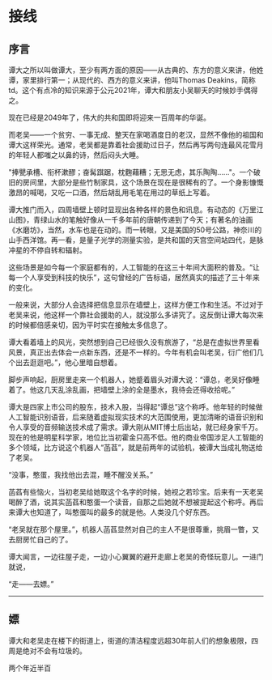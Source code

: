 # 接线

## 序言

谭大之所以叫做谭大，至少有两方面的原因——从古典的、东方的意义来讲，他姓谭，家里排行第一；从现代的、西方的意义来讲，他叫Thomas Deakins，简称td。这个有点冷的知识来源于公元2021年，谭大和朋友小吴聊天的时候妙手偶得之。

现在已经是2049年了，伟大的共和国即将迎来一百周年的华诞。

而老吴——一个贫穷、一事无成、整天在家喝酒度日的老汉，显然不像他的祖国和谭大这样荣光。通常，老吴都是靠着社会援助过日子，然后再写两句连最风花雪月的年轻人都嗤之以鼻的诗，然后闷头大睡。

"捧甖承槽、衔杯漱醪；奋髯踑踞，枕麴藉糟；无思无虑，其乐陶陶……"。一个破旧的房间里，大部分是些竹制家具，这个场景在现在是很稀有的了。一个身影慷慨激昂的喊喝，又吃一口酒，然后胡乱用毛笔在用过的草纸上写着。

谭大推门而入，四周墙壁上顿时显现出各种各样的景色和讯息。有动态的《万里江山图》，青绿山水的笔触好像从一千多年前的唐朝传递到了今天；有著名的油画《水磨坊》，当然，水车也是在动的。而一转眼，又是美国的50号公路，神奈川的山手西洋馆。再一看，是量子光学的测量实验，是共和国的天宫空间站四代，是脉冲星的不停自转和辐射。

这些场景是如今每一个家庭都有的，人工智能的在这三十年间大面积的普及。“让每一个人享受到科技的快乐”，这句曾经的广告标语，居然真实的描述了三十年来的变化。

一般来说，大部分人会选择把信息显示在墙壁上，这样方便工作和生活。不过对于老吴来说，他这样一个靠社会援助的人，就没那么多讲究了。这反倒让谭大每次来的时候都倍感亲切，因为平时实在接触太多信息了。

谭大看着墙上的风光，突然想到自己已经很久没有旅游了，“总是在虚拟世界里看风景，真正出去体会一点新东西，还是不一样的。今年有机会叫老吴，衍广他们几个出去逛逛吧。”，他心里暗自想着。

脚步声响起，厨房里走来一个机器人，她蹙着眉头对谭大说：“谭总，老吴好像睡着了。他这几天乱涂乱画，把墙壁上涂的全是墨水，我待会还得收拾呢。”

谭大是四家上市公司的股东，技术入股，当得起“谭总”这个称呼。他年轻的时候做人工智能识别语音，后来随着虚拟现实技术的大范围使用，更加清晰的语音识别和令人享受的音频输送技术成了需求。谭大刚从MIT博士后出站，就已经身家千万。现在的他是明星科学家，地位比当初霍金只高不低。他的商业帝国涉足人工智能的多个领域，比方说这个机器人“菡萏”，就是前两年的试验机，被谭大当成礼物送给了老吴。

“没事，憨蛋，我找他出去混，睡不醒没关系。”

菡萏有些恼火，当初老吴给她取这个名字的时候，她视之若珍宝。后来有一天老吴喝醉了酒，说其实菡萏和憨蛋一个读音，自那之后她就不想被提起这个称呼。再后来谭大也知道了，叫憨蛋叫的最多的就是他。人类没几个好东西。

“老吴就在那个屋里。”，机器人菡萏显然对自己的主人不是很尊重，挑眉一瞥，又去厨房忙自己的了。

谭大闻言，一边往屋子走，一边小心翼翼的避开走廊上老吴的奇怪玩意儿。一进门就说，

“走——去嫖。”

---

## 嫖

谭大和老吴走在楼下的街道上，街道的清洁程度远超30年前人们的想象极限，四周是绝对不会有垃圾的。

两个年近半百
